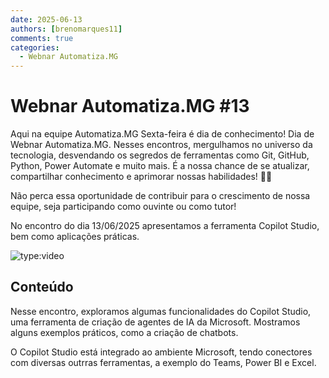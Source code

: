 ```yaml
---
date: 2025-06-13
authors: [brenomarques11]
comments: true
categories:
  - Webnar Automatiza.MG
---
```


# Webnar Automatiza.MG #13

Aqui na equipe Automatiza.MG Sexta-feira é dia de conhecimento!
Dia de Webnar Automatiza.MG.
Nesses encontros, mergulhamos no universo da tecnologia, desvendando os segredos de ferramentas como Git, GitHub, Python, Power Automate e muito mais.
É a nossa chance de se atualizar, compartilhar conhecimento e aprimorar nossas habilidades! :rocket::rocket:

<!-- more -->

Não perca essa oportunidade de contribuir para o crescimento de nossa equipe, seja participando como ouvinte ou como tutor!

No encontro do dia 13/06/2025 apresentamos a ferramenta Copilot Studio, bem como aplicações práticas. 

![type:video](https://youtu.be/_c9_imQ0kCQ?si=Rditj1Y3W4-OHe5z)

## Conteúdo

Nesse encontro, exploramos algumas funcionalidades do Copilot Studio, uma ferramenta de criação de agentes de IA da Microsoft. Mostramos alguns exemplos práticos, como a criação de chatbots. 

O Copilot Studio está integrado ao ambiente Microsoft, tendo conectores com diversas outrras ferramentas, a exemplo do Teams, Power BI e Excel. 


